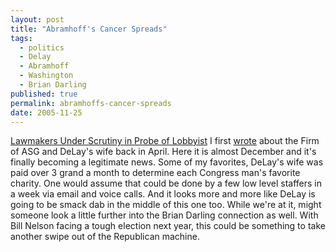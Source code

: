 ```yaml
---
layout: post
title: "Abramhoff's Cancer Spreads"
tags:
  - politics
  - Delay
  - Abramhoff
  - Washington
  - Brian Darling
published: true
permalink: abramhoffs-cancer-spreads
date: 2005-11-25
---
```


<a href="http://www.washingtonpost.com/wp-dyn/content/article/2005/11/25/AR2005112501423.html">Lawmakers Under Scrutiny in Probe of Lobbyist</a>  I first <a href="http://www.miklb.com/blog/2005/rants/the-dung/">wrote</a> about the Firm of ASG and DeLay's wife back in April.  Here it is almost December and it's finally becoming a legitimate news.  Some of my favorites, DeLay's wife was paid over 3 grand a month to determine each Congress man's favorite charity.  One would assume that could be done by a few low level staffers in a week via  email and voice calls.  And it looks more and more like DeLay is going to be smack dab in the middle of this one too.  While we're at it, might someone look a little further into the Brian Darling connection as well.  With Bill Nelson facing a tough election next year, this could be something to take another swipe out of the Republican machine.
